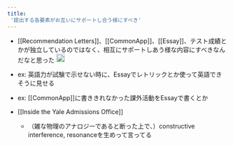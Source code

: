 ```yaml
---
title:
 '提出する各要素がお互いにサポートし合う様にすべき'
---
```


- [[Recommendation Letters]]、[[CommonApp]]、[[Essay]]、テスト成績とかが独立しているのではなく、相互にサポートしあう様な内容にすべきなんだなと思った <img src='https://scrapbox.io/api/pages/blu3mo-public/blu3mo/icon' alt='blu3mo.icon' height="19.5"/>

- ex: 英語力が試験で示せない時に、Essayでレトリックとか使って英語できそうに見せる
- ex: [[CommonApp]]に書ききれなかった課外活動をEssayで書くとか

- [[Inside the Yale Admissions Office]]
    - （雑な物理のアナロジーであると断った上で、）constructive interference, resonanceを生めって言ってる
